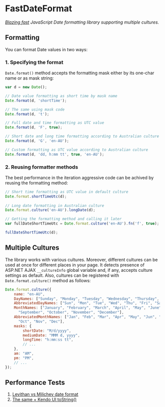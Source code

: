 # FastDateFormat


_[Blazing fast](http://jsperf.com/levithan-vs-milichev-date-format/2) JavaScript Date formatting library supporting multiple cultures._

## Formatting

You can format Date values in two ways:

### 1. Specifying the format

`Date.format()` method accepts the formatting mask either by its one-char name or as mask string:

```javascript
var d = new Date();

// Date value formatting as short time by mask name
Date.format(d, 'shortTime');

// The same using mask code
Date.format(d, 't');

// Full date and time formatting as UTC value
Date.format(d, 'F', true);

// Short date and long time formatting according to Australian culture
Date.format(d, 'G', 'en-AU');

// Custom formatting as UTC value according to Australian culture
Date.format(d, 'dd, h:mm tt', true, 'en-AU');
```

### 2. Reusing formatter methods

The best performance in the iteration aggressive code can be achived by reusing the formatting method:

```javascript
// Short time formatting as UTC value in default culture
Date.format.shortTimeUtc(d);
	
// Long date formatting in Australian culture
Date.format.culture('en-AU').longDate(d);

// Getting the formatting method and calling it later
var fullDateShortTimeUtc = Date.format.culture('en-AU').fn('f', true);

fullDateShortTimeUtc(d);
```

## Multiple Cultures

The library works with various cultures. Moreover, different cultures can be used at once for different places in your page.
It detects presence of ASP.NET AJAX `__cultureInfo` global variable and, if any, accepts culture settings as default.
Also, cultures can be registered with `Date.format.culture()` method as follows:

```javascript
Date.format.culture({
	name: "en-AU",
	DayNames: ["Sunday", "Monday", "Tuesday", "Wednesday", "Thursday", "Friday", "Saturday"],
	AbbreviatedDayNames: ["Sun", "Mon", "Tue", "Wed", "Thu", "Fri", "Sat"],
	MonthNames: ["January", "February", "March", "April", "May", "June", "July", "August",
	  "September", "October", "November", "December"],
	AbbreviatedMonthNames: ["Jan", "Feb", "Mar", "Apr", "May", "Jun", "Jul", "Aug", "Sep",
	  "Oct", "Nov", "Dec"],
	masks: {
		shortDate: "M/d/yyyy",
		mediumDate: "MMM d, yyyy",
		longTime: "h:mm:ss tt",
		// ...
	},
	am: "AM",
	pm: "PM",
	// ...
});
```


## Performance Tests

1. [Levithan vs Milichev date format](http://jsperf.com/levithan-vs-milichev-date-format)
2. [The same + Kendo UI toString()](http://jsperf.com/levithan-vs-milichev-date-format/2)


